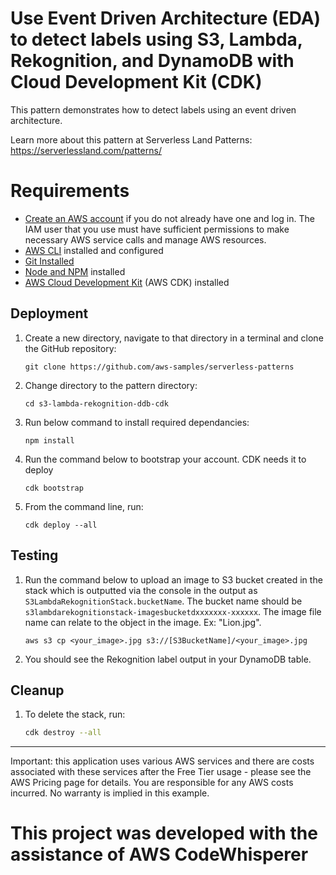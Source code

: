 # Use Event Driven Architecture (EDA) to detect labels using S3, Lambda, Rekognition, and DynamoDB with Cloud Development Kit (CDK)

This pattern demonstrates how to detect labels using an event driven architecture.

Learn more about this pattern at Serverless Land Patterns: https://serverlessland.com/patterns/

# Requirements

- [Create an AWS account](https://portal.aws.amazon.com/gp/aws/developer/registration/index.html) if you do not already have one and log in. The IAM user that you use must have sufficient permissions to make necessary AWS service calls and manage AWS resources.
- [AWS CLI](https://docs.aws.amazon.com/cli/latest/userguide/install-cliv2.html) installed and configured
- [Git Installed](https://git-scm.com/book/en/v2/Getting-Started-Installing-Git)
- [Node and NPM](https://nodejs.org/en/download/) installed
- [AWS Cloud Development Kit](https://docs.aws.amazon.com/cdk/latest/guide/cli.html) (AWS CDK) installed

## Deployment

1. Create a new directory, navigate to that directory in a terminal and clone the GitHub repository:
   ```
   git clone https://github.com/aws-samples/serverless-patterns
   ```
2. Change directory to the pattern directory:
   ```
   cd s3-lambda-rekognition-ddb-cdk
   ```
3. Run below command to install required dependancies:

   ```
   npm install
   ```

4. Run the command below to bootstrap your account. CDK needs it to deploy

   ```
   cdk bootstrap
   ```

5. From the command line, run:
   ```
   cdk deploy --all
   ```

## Testing

1. Run the command below to upload an image to S3 bucket created in the stack which is outputted via the console in the output as `S3LambdaRekognitionStack.bucketName`. The bucket name should be `s3lambdarekognitionstack-imagesbucketdxxxxxxx-xxxxxx`. The image file name can relate to the object in the image. Ex: "Lion.jpg".

   ```
   aws s3 cp <your_image>.jpg s3://[S3BucketName]/<your_image>.jpg
   ```

2. You should see the Rekognition label output in your DynamoDB table.

## Cleanup

1. To delete the stack, run:
   ```bash
   cdk destroy --all
   ```

---

Important: this application uses various AWS services and there are costs associated with these services after the Free Tier usage - please see the AWS Pricing page for details. You are responsible for any AWS costs incurred. No warranty is implied in this example.

# This project was developed with the assistance of AWS CodeWhisperer
